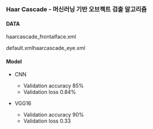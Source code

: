 ### Haar Cascade - 머신러닝 기반 오브젝트 검출 알고리즘



#### DATA

haarcascade_frontalface.xml

 default.xmlhaarcascade_eye.xml



#### Model

* CNN  
  - Validation accuracy 85% 
  - Validation loss 0.84%

* VGG16 
  - Validation accuracy 90% 
  - Validation loss  0.33